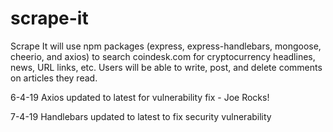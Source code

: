 # scrape-it
Scrape It will use npm packages (express, express-handlebars, mongoose, cheerio, and axios) to search coindesk.com for cryptocurrency headlines, news, URL links, etc. Users will be able to write, post, and delete comments on articles they read.

6-4-19 Axios updated to latest for vulnerability fix - Joe Rocks!

7-4-19 Handlebars updated to latest to fix security vulnerability